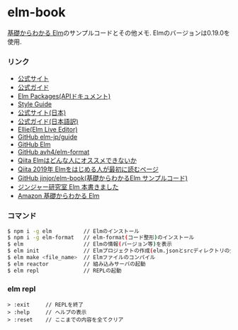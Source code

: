 # elm-book
[基礎からわかる Elm](https://www.amazon.co.jp/dp/4863542224)のサンプルコードとその他メモ.
Elmのバージョンは0.19.0を使用.

### リンク
- [公式サイト](https://elm-lang.org/)
- [公式ガイド](https://guide.elm-lang.org/)
- [Elm Packages(APIドキュメント)](https://package.elm-lang.org/)
- [Style Guide](https://elm-lang.org/docs/style-guide)
- [公式サイト(日本)](https://elm-lang.jp/)
- [公式ガイド(日本語訳)](https://guide.elm-lang.jp/)
- [Ellie(Elm Live Editor)](https://ellie-app.com)
- [GitHub elm-jp/guide](https://github.com/elm-jp/guide)
- [GitHub Elm](https://github.com/elm/)
- [GitHub avh4/elm-format](https://github.com/avh4/elm-format)
- [Qiita Elmはどんな人にオススメできないか](https://qiita.com/arowM/items/dfb38d1c5f3dfde8b8bf)
- [Qiita 2019年 Elmをはじめる人が最初に読むページ](https://qiita.com/arowM/items/5ec5853298fc880353b7)
- [GitHub jinjor/elm-book(基礎からわかるElm サンプルコード)](https://github.com/jinjor/elm-book)
- [ジンジャー研究室 Elm 本書きました](http://jinjor-labo.hatenablog.com/entry/2019/02/26/112019)
- [Amazon 基礎からわかる Elm](https://www.amazon.co.jp/dp/4863542224)

### コマンド

```bash
$ npm i -g elm          // Elmのインストール
$ npm i -g elm-format   // elm-format(コード整形)のインストール
$ elm                   // Elmの情報(バージョン等)を表示
$ elm init              // Elmプロジェクトの作成(elm.jsonとsrcディレクトリの生成)
$ elm make <file_name>  // Elmファイルのコンパイル
$ elm reactor           // 組み込みサーバの起動
$ elm repl              // REPLの起動
```

### elm repl

```
> :exit     // REPLを終了
> :help     // ヘルプの表示
> :reset    // ここまでの内容を全てクリア
```

